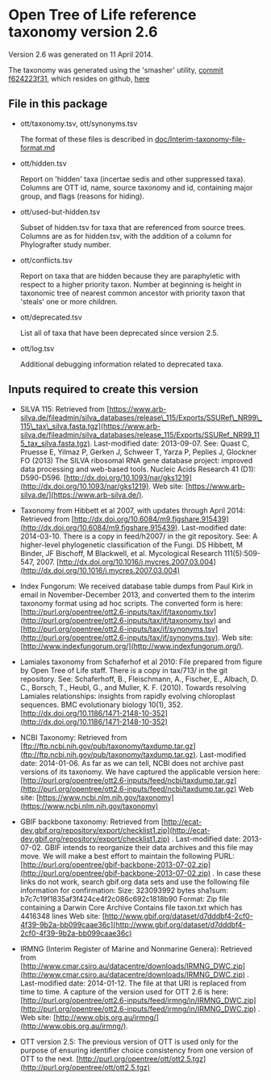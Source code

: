 # Open Tree of Life reference taxonomy version 2.6

Version 2.6 was generated on 11 April 2014.

The taxonomy was generated using the 'smasher' utility, [commit
f624223f31](https://github.com/OpenTreeOfLife/reference-taxonomy/commit/f624223f31767fa1787f3ba2ddad5daa56fd939b), which resides on github, [here](https://github.com/OpenTreeOfLife/reference-taxonomy/commit/f624223f31767fa1787f3ba2ddad5daa56fd939b)

## File in this package

* ott/taxonomy.tsv, ott/synonyms.tsv

    The format of these files is described in [doc/Interim-taxonomy-file-format.md](https://github.com/OpenTreeOfLife/reference-taxonomy/tree/master/doc/Interim-taxonomy-file-format.md)

* ott/hidden.tsv

    Report on 'hidden' taxa (incertae sedis and other suppressed taxa).
    Columns are OTT id, name, source taxonomy and id, containing major
    group, and flags (reasons for hiding).

* ott/used-but-hidden.tsv

    Subset of hidden.tsv for taxa that are referenced from source trees.
    Columns are as for hidden.tsv, with the addition of a column for
    Phylografter study number.

* ott/conflicts.tsv

    Report on taxa that are hidden because they are paraphyletic with
    respect to a higher priority taxon.  Number at beginning is height
    in taxonomic tree of nearest common ancestor with priority taxon
    that 'steals' one or more children.

* ott/deprecated.tsv

    List all of taxa that have been deprecated since version 2.5.

* ott/log.tsv

    Additional debugging information related to deprecated taxa.

## Inputs required to create this version

* SILVA 115:
    Retrieved from
    [https://www.arb-silva.de/fileadmin/silva_databases/release\_115/Exports/SSURef\_NR99\_115\_tax\_silva.fasta.tgz](https://www.arb-silva.de/fileadmin/silva_databases/release_115/Exports/SSURef_NR99_115_tax_silva.fasta.tgz).
    Last-modified date: 2013-09-07.
    See: Quast C, Pruesse E, Yilmaz P, Gerken J, Schweer T, Yarza P,
    Peplies J, Glockner FO (2013) The SILVA ribosomal RNA gene
    database project: improved data processing and web-based tools.
    Nucleic Acids Research 41 (D1): D590-D596.
    [http://dx.doi.org/10.1093/nar/gks1219](http://dx.doi.org/10.1093/nar/gks1219).
    Web site: [https://www.arb-silva.de/](https://www.arb-silva.de/).

*  Taxonomy from Hibbett et al 2007, with updates through April 2014:
    Retrieved from
    [http://dx.doi.org/10.6084/m9.figshare.915439](http://dx.doi.org/10.6084/m9.figshare.915439).
    Last-modified date: 2014-03-10.
    There is a copy in feed/h2007/ in the git repository.
    See: A higher-level phylogenetic classification of the Fungi.
    DS Hibbett, M Binder, JF Bischoff, M Blackwell, et al.
    Mycological Research 111(5):509-547, 2007.
    [http://dx.doi.org/10.1016/j.mycres.2007.03.004](http://dx.doi.org/10.1016/j.mycres.2007.03.004)

*  Index Fungorum:
    We received database table dumps from Paul Kirk in email in
    November-December 2013, and converted them to the interim taxonomy
    format using ad hoc scripts.  The converted form is here:
    [http://purl.org/opentree/ott2.6-inputs/tax/if/taxonomy.tsv](http://purl.org/opentree/ott2.6-inputs/tax/if/taxonomy.tsv) and
    [http://purl.org/opentree/ott2.6-inputs/tax/if/synonyms.tsv](http://purl.org/opentree/ott2.6-inputs/tax/if/synonyms.tsv).
    Web site: [http://www.indexfungorum.org/](http://www.indexfungorum.org/).

*  Lamiales taxonomy from Schaferhof et al 2010:
    File prepared from figure by Open Tree of Life staff.
    There is a copy in tax/713/ in the git repository.
    See:
      Schaferhoff, B., Fleischmann, A., Fischer, E., Albach, D. C.,
      Borsch, T., Heubl, G., and Muller, K. F. (2010). Towards resolving
      Lamiales relationships: insights from rapidly evolving chloroplast
      sequences. BMC evolutionary biology 10(1), 352.
      [http://dx.doi.org/10.1186/1471-2148-10-352](http://dx.doi.org/10.1186/1471-2148-10-352)

*  NCBI Taxonomy:
    Retrieved from [ftp://ftp.ncbi.nih.gov/pub/taxonomy/taxdump.tar.gz](ftp://ftp.ncbi.nih.gov/pub/taxonomy/taxdump.tar.gz).
    Last-modified date: 2014-01-06.
    As far as we can tell, NCBI does not archive past versions of its
    taxonomy.  We have captured the applicable version here:
      [http://purl.org/opentree/ott2.6-inputs/feed/ncbi/taxdump.tar.gz](http://purl.org/opentree/ott2.6-inputs/feed/ncbi/taxdump.tar.gz)
    Web site: [https://www.ncbi.nlm.nih.gov/taxonomy](https://www.ncbi.nlm.nih.gov/taxonomy)

*  GBIF backbone taxonomy:
    Retrieved from [http://ecat-dev.gbif.org/repository/export/checklist1.zip](http://ecat-dev.gbif.org/repository/export/checklist1.zip) .
    Last-modified date: 2013-07-02.
    GBIF intends to reorganize their data archives and this file may
    move.  We will make a best effort to maintain the following PURL:
      [http://purl.org/opentree/gbif-backbone-2013-07-02.zip](http://purl.org/opentree/gbif-backbone-2013-07-02.zip) .
    In case these links do not work, search gbif.org data sets and use the
    following file information for confirmation:
      Size: 323093992 bytes
      sha1sum: b7c7c19f1835af3f424ce4f2c086c692c1818b90
      Format: Zip file containing a Darwin Core Archive
      Contains file taxon.txt which has 4416348 lines
    Web site: [http://www.gbif.org/dataset/d7dddbf4-2cf0-4f39-9b2a-bb099caae36c](http://www.gbif.org/dataset/d7dddbf4-2cf0-4f39-9b2a-bb099caae36c)

*  IRMNG (Interim Register of Marine and Nonmarine Genera):
    Retrieved from [http://www.cmar.csiro.au/datacentre/downloads/IRMNG_DWC.zip](http://www.cmar.csiro.au/datacentre/downloads/IRMNG_DWC.zip) .
    Last-modified date: 2014-01-12.
    The file at that URI is replaced from time to time.  A capture of
    the version used for OTT 2.6 is here: 
     [http://purl.org/opentree/ott2.6-inputs/feed/irmng/in/IRMNG_DWC.zip](http://purl.org/opentree/ott2.6-inputs/feed/irmng/in/IRMNG_DWC.zip) .
    Web site: [http://www.obis.org.au/irmng/](http://www.obis.org.au/irmng/).

*  OTT version 2.5:
    The previous version of OTT is used only for the purpose of ensuring
    identifier choice consistency from one version of OTT to the next.
      [http://purl.org/opentree/ott/ott2.5.tgz](http://purl.org/opentree/ott/ott2.5.tgz)
